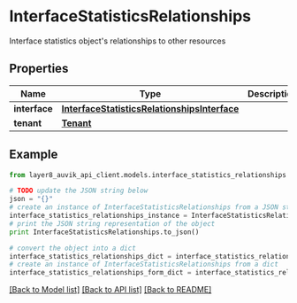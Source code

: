 # InterfaceStatisticsRelationships

Interface statistics object's relationships to other resources

## Properties
Name | Type | Description | Notes
------------ | ------------- | ------------- | -------------
**interface** | [**InterfaceStatisticsRelationshipsInterface**](InterfaceStatisticsRelationshipsInterface.md) |  | [optional] 
**tenant** | [**Tenant**](Tenant.md) |  | [optional] 

## Example

```python
from layer8_auvik_api_client.models.interface_statistics_relationships import InterfaceStatisticsRelationships

# TODO update the JSON string below
json = "{}"
# create an instance of InterfaceStatisticsRelationships from a JSON string
interface_statistics_relationships_instance = InterfaceStatisticsRelationships.from_json(json)
# print the JSON string representation of the object
print InterfaceStatisticsRelationships.to_json()

# convert the object into a dict
interface_statistics_relationships_dict = interface_statistics_relationships_instance.to_dict()
# create an instance of InterfaceStatisticsRelationships from a dict
interface_statistics_relationships_form_dict = interface_statistics_relationships.from_dict(interface_statistics_relationships_dict)
```
[[Back to Model list]](../README.md#documentation-for-models) [[Back to API list]](../README.md#documentation-for-api-endpoints) [[Back to README]](../README.md)


